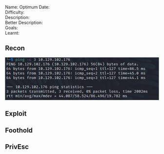 
Name: Optimum
Date:  
Difficulty:  
Description:  
Better Description:  
Goals:  
Learnt:

## Recon

![ping](Screenshots/ping.png)
	
## Exploit

## Foothold

## PrivEsc

      
